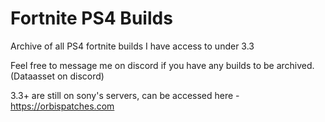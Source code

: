 # Fortnite PS4 Builds

Archive of all PS4 fortnite builds I have access to under 3.3

Feel free to message me on discord if you have any builds to be archived. (Dataasset on discord)

3.3+ are still on sony's servers, can be accessed here - https://orbispatches.com

